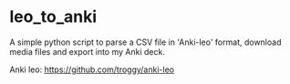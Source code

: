# leo_to_anki
A simple python script to parse a CSV file in 'Anki-leo' format, download media files and export into my Anki deck.

Anki leo: https://github.com/troggy/anki-leo
